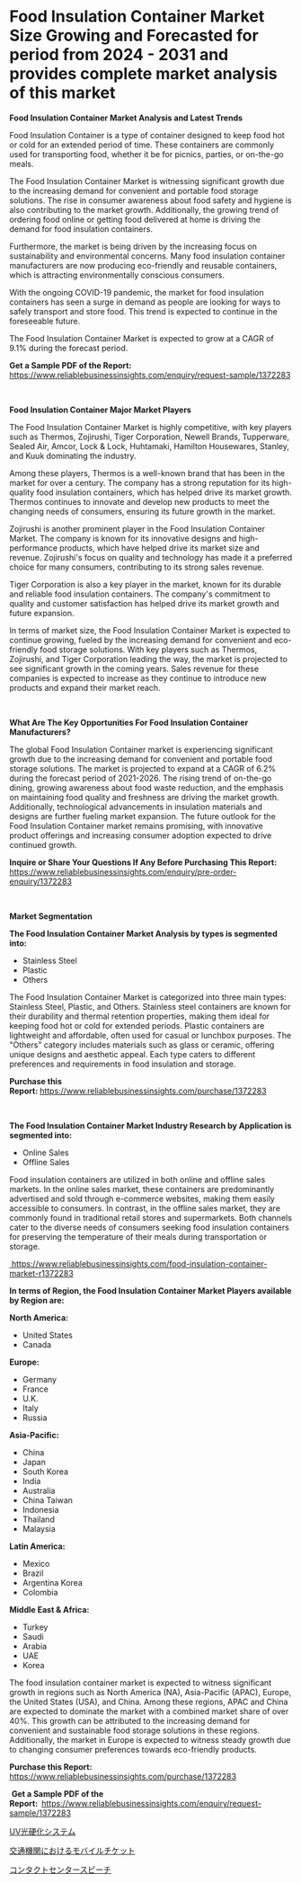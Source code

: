 <p><h1>Food Insulation Container Market Size Growing and Forecasted for period from 2024 - 2031 and provides complete market analysis of this market</h1></p><p><strong>Food Insulation Container Market Analysis and Latest Trends</strong></p>
<p><p>Food Insulation Container is a type of container designed to keep food hot or cold for an extended period of time. These containers are commonly used for transporting food, whether it be for picnics, parties, or on-the-go meals.</p><p>The Food Insulation Container Market is witnessing significant growth due to the increasing demand for convenient and portable food storage solutions. The rise in consumer awareness about food safety and hygiene is also contributing to the market growth. Additionally, the growing trend of ordering food online or getting food delivered at home is driving the demand for food insulation containers.</p><p>Furthermore, the market is being driven by the increasing focus on sustainability and environmental concerns. Many food insulation container manufacturers are now producing eco-friendly and reusable containers, which is attracting environmentally conscious consumers.</p><p>With the ongoing COVID-19 pandemic, the market for food insulation containers has seen a surge in demand as people are looking for ways to safely transport and store food. This trend is expected to continue in the foreseeable future.</p><p>The Food Insulation Container Market is expected to grow at a CAGR of 9.1% during the forecast period.</p></p>
<p><strong>Get a Sample PDF of the Report:&nbsp;</strong> <a href="https://www.reliablebusinessinsights.com/enquiry/request-sample/1372283">https://www.reliablebusinessinsights.com/enquiry/request-sample/1372283</a></p>
<p>&nbsp;</p>
<p><strong>Food Insulation Container Major Market Players</strong></p>
<p><p>The Food Insulation Container Market is highly competitive, with key players such as Thermos, Zojirushi, Tiger Corporation, Newell Brands, Tupperware, Sealed Air, Amcor, Lock & Lock, Huhtamaki, Hamilton Housewares, Stanley, and Kuuk dominating the industry.</p><p>Among these players, Thermos is a well-known brand that has been in the market for over a century. The company has a strong reputation for its high-quality food insulation containers, which has helped drive its market growth. Thermos continues to innovate and develop new products to meet the changing needs of consumers, ensuring its future growth in the market.</p><p>Zojirushi is another prominent player in the Food Insulation Container Market. The company is known for its innovative designs and high-performance products, which have helped drive its market size and revenue. Zojirushi's focus on quality and technology has made it a preferred choice for many consumers, contributing to its strong sales revenue.</p><p>Tiger Corporation is also a key player in the market, known for its durable and reliable food insulation containers. The company's commitment to quality and customer satisfaction has helped drive its market growth and future expansion.</p><p>In terms of market size, the Food Insulation Container Market is expected to continue growing, fueled by the increasing demand for convenient and eco-friendly food storage solutions. With key players such as Thermos, Zojirushi, and Tiger Corporation leading the way, the market is projected to see significant growth in the coming years. Sales revenue for these companies is expected to increase as they continue to introduce new products and expand their market reach.</p></p>
<p>&nbsp;</p>
<p><strong>What Are The Key Opportunities For Food Insulation Container Manufacturers?</strong></p>
<p><p>The global Food Insulation Container market is experiencing significant growth due to the increasing demand for convenient and portable food storage solutions. The market is projected to expand at a CAGR of 6.2% during the forecast period of 2021-2026. The rising trend of on-the-go dining, growing awareness about food waste reduction, and the emphasis on maintaining food quality and freshness are driving the market growth. Additionally, technological advancements in insulation materials and designs are further fueling market expansion. The future outlook for the Food Insulation Container market remains promising, with innovative product offerings and increasing consumer adoption expected to drive continued growth.</p></p>
<p><strong>Inquire or Share Your Questions If Any Before Purchasing This Report:</strong> <a href="https://www.reliablebusinessinsights.com/enquiry/pre-order-enquiry/1372283">https://www.reliablebusinessinsights.com/enquiry/pre-order-enquiry/1372283</a></p>
<p>&nbsp;</p>
<p><strong>Market Segmentation</strong></p>
<p><strong>The Food Insulation Container Market Analysis by types is segmented into:</strong></p>
<p><ul><li>Stainless Steel</li><li>Plastic</li><li>Others</li></ul></p>
<p><p>The Food Insulation Container Market is categorized into three main types: Stainless Steel, Plastic, and Others. Stainless steel containers are known for their durability and thermal retention properties, making them ideal for keeping food hot or cold for extended periods. Plastic containers are lightweight and affordable, often used for casual or lunchbox purposes. The "Others" category includes materials such as glass or ceramic, offering unique designs and aesthetic appeal. Each type caters to different preferences and requirements in food insulation and storage.</p></p>
<p><strong>Purchase this Report:&nbsp;</strong><a href="https://www.reliablebusinessinsights.com/purchase/1372283">https://www.reliablebusinessinsights.com/purchase/1372283</a></p>
<p>&nbsp;</p>
<p><strong>The Food Insulation Container Market Industry Research by Application is segmented into:</strong></p>
<p><ul><li>Online Sales</li><li>Offline Sales</li></ul></p>
<p><p>Food insulation containers are utilized in both online and offline sales markets. In the online sales market, these containers are predominantly advertised and sold through e-commerce websites, making them easily accessible to consumers. In contrast, in the offline sales market, they are commonly found in traditional retail stores and supermarkets. Both channels cater to the diverse needs of consumers seeking food insulation containers for preserving the temperature of their meals during transportation or storage.</p></p>
<p><a href="https://www.reliablebusinessinsights.com/food-insulation-container-market-r1372283">&nbsp;https://www.reliablebusinessinsights.com/food-insulation-container-market-r1372283</a></p>
<p><strong>In terms of Region, the Food Insulation Container Market Players available by Region are:</strong></p>
<p>
    <p> <strong> North America: </strong>
        <ul>
            <li>United States</li>
            <li>Canada</li>
        </ul>
        </p> 
    <p> <strong> Europe: </strong>
        <ul>
            <li>Germany</li>
            <li>France</li>
            <li>U.K.</li>
            <li>Italy</li>
            <li>Russia</li>
        </ul>
        </p> 
    <p> <strong> Asia-Pacific: </strong>
        <ul>
            <li>China</li>
            <li>Japan</li>
            <li>South Korea</li>
            <li>India</li>
            <li>Australia</li>
            <li>China Taiwan</li>
            <li>Indonesia</li>
            <li>Thailand</li>
            <li>Malaysia</li>
        </ul>
        </p> 
    <p> <strong> Latin America: </strong>
        <ul>
            <li>Mexico</li>
            <li>Brazil</li>
            <li>Argentina Korea</li>
            <li>Colombia</li>
        </ul>
        </p> 
    <p> <strong> Middle East & Africa: </strong>
        <ul>
            <li>Turkey</li>
            <li>Saudi</li>
            <li>Arabia</li>
            <li>UAE</li>
            <li>Korea</li>
        </ul>
    </p>
    </p>
<p><p>The food insulation container market is expected to witness significant growth in regions such as North America (NA), Asia-Pacific (APAC), Europe, the United States (USA), and China. Among these regions, APAC and China are expected to dominate the market with a combined market share of over 40%. This growth can be attributed to the increasing demand for convenient and sustainable food storage solutions in these regions. Additionally, the market in Europe is expected to witness steady growth due to changing consumer preferences towards eco-friendly products.</p></p>
<p><strong>Purchase this Report: </strong><a href="https://www.reliablebusinessinsights.com/purchase/1372283">https://www.reliablebusinessinsights.com/purchase/1372283</a></p>
<p>&nbsp;<strong>Get a Sample PDF of the Report:&nbsp;&nbsp;</strong><a href="https://www.reliablebusinessinsights.com/enquiry/request-sample/1372283">https://www.reliablebusinessinsights.com/enquiry/request-sample/1372283</a></p>
<p><strong></strong></p>
<p><p><a href="https://medium.com/@ferneconroy11/uv%E3%83%A9%E3%82%A4%E3%83%88%E7%A1%AC%E5%8C%96%E3%82%B7%E3%82%B9%E3%83%86%E3%83%A0%E5%B8%82%E5%A0%B4%E3%81%AF-%E5%B8%82%E5%A0%B4%E3%82%B7%E3%82%A7%E3%82%A2-%E5%B8%82%E5%A0%B4%E3%83%88%E3%83%AC%E3%83%B3%E3%83%89-%E5%B8%82%E5%A0%B4%E6%88%90%E9%95%B7%E3%81%AB%E9%96%A2%E3%81%99%E3%82%8B%E6%83%85%E5%A0%B1%E3%82%92%E6%8F%90%E4%BE%9B%E3%81%97%E3%81%BE%E3%81%99-da3caeb010dc">UV光硬化システム</a></p><p><a href="https://medium.com/@ameliaordoneza/%E4%BA%A4%E9%80%9A%E6%A9%9F%E9%96%A2%E3%81%AE%E3%83%A2%E3%83%90%E3%82%A4%E3%83%AB%E3%83%81%E3%82%B1%E3%83%83%E3%83%88%E8%B2%A9%E5%A3%B2%E5%B8%82%E5%A0%B4%E3%81%AF-%E5%B8%82%E5%A0%B4%E3%82%B7%E3%82%A7%E3%82%A2-%E5%B8%82%E5%A0%B4%E5%8B%95%E5%90%91-%E5%B8%82%E5%A0%B4%E6%88%90%E9%95%B7%E3%81%AB%E9%96%A2%E3%81%99%E3%82%8B%E6%83%85%E5%A0%B1%E3%82%92%E6%8F%90%E4%BE%9B%E3%81%97%E3%81%A6%E3%81%84%E3%81%BE%E3%81%99-4f35c4dfbc67">交通機関におけるモバイルチケット</a></p><p><a href="https://medium.com/@torreyjones1910/contact-centers-speech-market%E3%81%AE%E5%88%86%E6%9E%90%E3%81%A8%E3%82%B5%E3%82%A4%E3%82%BA%E4%BA%88%E6%B8%AC%E3%81%AF-2024%E5%B9%B4%E3%81%8B%E3%82%892031%E5%B9%B4%E3%81%AE%E6%9C%9F%E9%96%93%E3%81%AB%E4%BA%88%E6%B8%AC%E3%81%95%E3%82%8C%E3%81%A6%E3%81%84%E3%81%BE%E3%81%99-48775b3ef867">コンタクトセンタースピーチ</a></p></p>